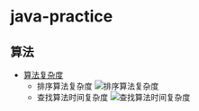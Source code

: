 # java-practice
## 算法
* [算法复杂度](/算法复杂度说明.md)
  * 排序算法复杂度
    <img src="https://i.ibb.co/SVWJCPy/image.png" alt="排序算法复杂度" border="0">
  * 查找算法时间复杂度
    <img src="https://i.ibb.co/k5TPCnq/image.png" alt="查找算法时间复杂度" border="0">
